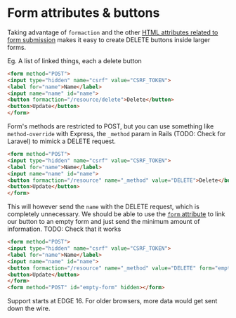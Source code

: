 Form attributes & buttons
===

Taking advantage of `formaction` and the other [HTML attributes related to form submission](html-attributes-form-submission) makes it easy to create DELETE buttons inside larger forms.

Eg. A list of linked things, each a delete button

```html
<form method="POST">
<input type="hidden" name="csrf" value="CSRF_TOKEN">
<label for="name">Name</label>
<input name="name" id="name">
<button formaction="/resource/delete">Delete</button>
<button>Update</button>
</form>
```

Form's methods are restricted to POST, but you can use something like `method-override` with Express, the `_method` param in Rails (TODO: Check for Laravel) to mimick a DELETE request.

```html
<form method="POST">
<input type="hidden" name="csrf" value="CSRF_TOKEN">
<label for="name">Name</label>
<input name="name" id="name">
<button formaction="/resource" name="_method" value="DELETE">Delete</button>
<button>Update</button>
</form>
```

This will however send the `name` with the DELETE request, which is completely unnecessary. We should be able to use the [`form` attribute](html-form-attribute) to link our button to an empty form and just send the minimum amount of information. TODO: Check that it works

```html
<form method="POST">
<input type="hidden" name="csrf" value="CSRF_TOKEN">
<label for="name">Name</label>
<input name="name" id="name">
<button formaction="/resource" name="_method" value="DELETE" form="empty-form">Delete</button>
<button>Update</button>
</form>
<form method="POST" id="empty-form" hidden></form>
```

Support starts at EDGE 16. For older browsers, more data would get sent down the wire.


[html-attributes-form-submission]: https://caniuse.com/#feat=form-submit-attributes
[html-form-attribute]: https://caniuse.com/#feat=form-attributes
